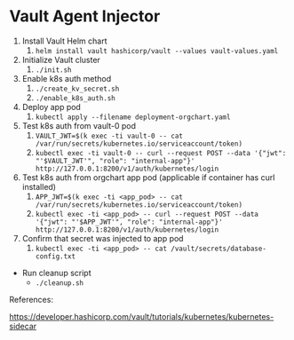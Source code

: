 # Vault Agent Injector

1. Install Vault Helm chart
   1. `helm install vault hashicorp/vault --values vault-values.yaml`
2. Initialize Vault cluster
   1. `./init.sh`
3. Enable k8s auth method
   1. `./create_kv_secret.sh`
   2. `./enable_k8s_auth.sh`
4. Deploy app pod
   1. `kubectl apply --filename deployment-orgchart.yaml`
5. Test k8s auth from vault-0 pod 
   1. `VAULT_JWT=$(k exec -ti vault-0 -- cat /var/run/secrets/kubernetes.io/serviceaccount/token)`
   2. `kubectl exec -ti vault-0 -- curl --request POST --data '{"jwt": "'$VAULT_JWT'", "role": "internal-app"}' http://127.0.0.1:8200/v1/auth/kubernetes/login`
6. Test k8s auth from orgchart app pod (applicable if container has curl installed)
   1. `APP_JWT=$(k exec -ti <app_pod> -- cat /var/run/secrets/kubernetes.io/serviceaccount/token)`
   2. `kubectl exec -ti <app_pod> -- curl --request POST --data '{"jwt": "'$APP_JWT'", "role": "internal-app"}' http://127.0.0.1:8200/v1/auth/kubernetes/login`
7. Confirm that secret was injected to app pod
   1. `kubectl exec -ti <app_pod> -- cat /vault/secrets/database-config.txt`

* Run cleanup script
  * `./cleanup.sh`

References: 

https://developer.hashicorp.com/vault/tutorials/kubernetes/kubernetes-sidecar


